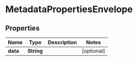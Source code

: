 
# MetadataPropertiesEnvelope

## Properties
Name | Type | Description | Notes
------------ | ------------- | ------------- | -------------
**data** | **String** |  |  [optional]



